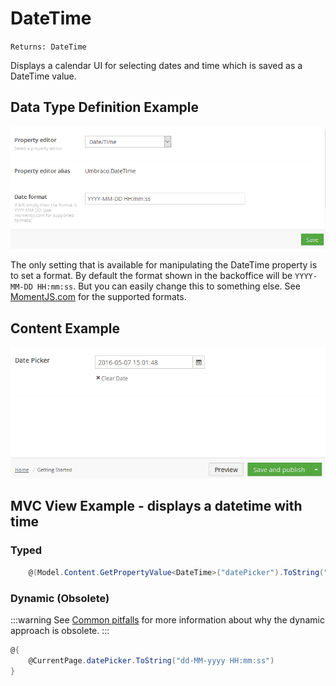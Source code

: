# DateTime

`Returns: DateTime`

Displays a calendar UI for selecting dates and time which is saved as a DateTime value.

## Data Type Definition Example

![Data Type Definition Example](images/Date-Time-With-Time-Data-Type.png)

The only setting that is available for manipulating the DateTime property is to set a format. By default the format shown in the backoffice will be `YYYY-MM-DD HH:mm:ss`.  But you can easily change this to something else. See [MomentJS.com](https://momentjs.com/) for the supported formats.

## Content Example

![Content Example](images/Date-Time-With-Time-Content.png)

## MVC View Example - displays a datetime with time

### Typed

```csharp
    @(Model.Content.GetPropertyValue<DateTime>("datePicker").ToString("dd MM yyyy HH:mm:ss"))
```

### Dynamic (Obsolete)

:::warning
See [Common pitfalls](https://our.umbraco.com/documentation/reference/Common-Pitfalls/#dynamics) for more information about why the dynamic approach is obsolete.
:::

```csharp
@{
    @CurrentPage.datePicker.ToString("dd-MM-yyyy HH:mm:ss")
}
```
